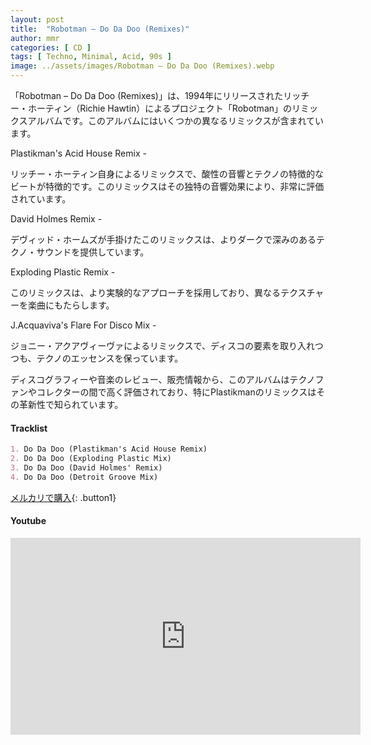 ```yaml
---
layout: post
title:  "Robotman – Do Da Doo (Remixes)"
author: mmr
categories: [ CD ]
tags: [ Techno, Minimal, Acid, 90s ]
image: ../assets/images/Robotman – Do Da Doo (Remixes).webp
---
```


「Robotman – Do Da Doo (Remixes)」は、1994年にリリースされたリッチー・ホーティン（Richie Hawtin）によるプロジェクト「Robotman」のリミックスアルバムです。このアルバムにはいくつかの異なるリミックスが含まれています。

Plastikman's Acid House Remix - 

リッチー・ホーティン自身によるリミックスで、酸性の音響とテクノの特徴的なビートが特徴的です。このリミックスはその独特の音響効果により、非常に評価されています。

David Holmes Remix - 

デヴィッド・ホームズが手掛けたこのリミックスは、よりダークで深みのあるテクノ・サウンドを提供しています。

Exploding Plastic Remix - 

このリミックスは、より実験的なアプローチを採用しており、異なるテクスチャーを楽曲にもたらします。

J.Acquaviva's Flare For Disco Mix - 

ジョニー・アクアヴィーヴァによるリミックスで、ディスコの要素を取り入れつつも、テクノのエッセンスを保っています。

ディスコグラフィーや音楽のレビュー、販売情報から、このアルバムはテクノファンやコレクターの間で高く評価されており、特にPlastikmanのリミックスはその革新性で知られています。

#### Tracklist
```md
1. Do Da Doo (Plastikman's Acid House Remix)
2. Do Da Doo (Exploding Plastic Mix)
3. Do Da Doo (David Holmes' Remix)
4. Do Da Doo (Detroit Groove Mix)
```

[メルカリで購入](https://jp.mercari.com/item/m53568247398?afid=6142608987){: .button1}

#### Youtube
<iframe width="560" height="315" src="https://www.youtube.com/embed/sxwoUI7dbrY?si=iRCgFwBxbNh_5CCD" title="YouTube video player" frameborder="0" allow="accelerometer; autoplay; clipboard-write; encrypted-media; gyroscope; picture-in-picture; web-share" referrerpolicy="strict-origin-when-cross-origin" allowfullscreen></iframe>
